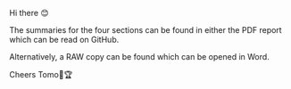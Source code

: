 Hi there 😊

The summaries for the four sections can be found in either the PDF report which can be read on GitHub.

Alternatively, a RAW copy can be found which can be opened in Word. 


Cheers
Tomo💪🏆
